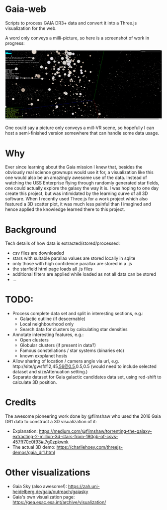 # Gaia-web

Scripts to process GAIA DR3+ data and convert it into a Three.js visualization for the web.

A word only conveys a milli-picture, so here is a screenshot of work in progress:

![Gaia Web @ Hyades open cluster](GAIA-Web_3D_Starfield_v0.1.png)

One could say a picture only conveys a mill-VR scene, so hopefully I can host a semi-finished version somewhere that can handle some data usage.

# Why

Ever since learning about the Gaia mission I knew that, besides the obviously real science grownups would use it for, a visualization like this one would also be an amazingly awesome use of the data. Instead of watching the USS Enterprise flying through randomly generated star fields, one could actually explore the galaxy the way it is. I was hoping to one day create this project, but was intimidated by the learning curve of all 3D software. When I recently used Three.js for a work project which also featured a 3D scatter plot, it was much less painful than I imagined and hence applied the knowledge learned there to this project.

# Background

Tech details of how data is extracted/stored/processed:
- csv files are downloaded
- stars with suitable parallax values are stored locally in sqlite
- only those with high confidence parallax are stored in a .js
- the starfield html page loads all .js files
- additional filters are applied while loaded as not all data can be stored
- ...

# TODO:

- Process complete data set and split in interesting sections, e.g.:
  - Galactic outline (if descernable)
  - Local neighbourhood only
  - Search data for clusters by calculating star densities 
- Annotate interesting features, e.g.:
  - Open clusters
  - Globular clusters (if present in data?)
  - Famous constellations / star systems (binaries etc)
  - known exoplanet hosts
- Allow sharing of location / camera angle via url, e.g. http://site/gwsf#12,45,56@0.5,0.5,0.5 (would need to include selected dataset and sizeAttenuation setting.)
- Separate dataset for Gaia galactic candidates data set, using red-shift to calculate 3D position.

# Credits

The awesome pioneering work done by @flimshaw who used the 2016 Gaia DR1 data to construct a 3D visualization of it:
- Explanation: https://medium.com/@flimshaw/torrenting-the-galaxy-extracting-2-million-3d-stars-from-180gb-of-csvs-457ff70c0f93#.7g0zpkwnk
- The actual 3D demo: https://charliehoey.com/threejs-demos/gaia_dr1.html

# Other visualizations

- Gaia Sky (also awesome!): https://zah.uni-heidelberg.de/gaia/outreach/gaiasky
- Gaia's own visualization page: https://gea.esac.esa.int/archive/visualization/